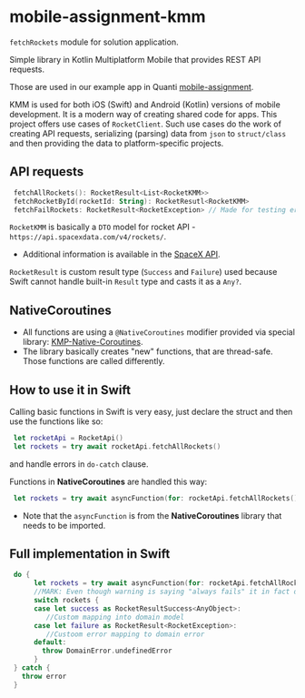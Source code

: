 # mobile-assignment-kmm
`fetchRockets` module for solution application.

Simple library in Kotlin Multiplatform Mobile that provides REST API requests.

Those are used in our example app in Quanti [mobile-assignment](https://github.com/Qase/mobile-assignment).

KMM is used for both iOS (Swift) and Android (Kotlin) versions of mobile development. It is a modern way of creating shared code for apps.
This project offers use cases of `RocketClient`. Such use cases do the work of creating API requests, serializing (parsing) data from `json` to `struct/class` and then providing the data to platform-specific projects. 

## API requests 
```Kotlin 
 fetchAllRockets(): RocketResult<List<RocketKMM>>
 fetchRocketById(rocketId: String): RocketResutl<RocketKMM>
 fetchFailRockets: RocketResult<RocketException> // Made for testing error handling
```

`RocketKMM` is basically a `DTO` model for rocket API - `https://api.spacexdata.com/v4/rockets/`.

 - Additional information is available in the [SpaceX API](https://docs.spacexdata.com).

`RocketResult` is custom result type (`Success` and `Failure`) used because Swift cannot handle built-in `Result` type and casts it as a `Any?`.

## NativeCoroutines
 - All functions are using a `@NativeCoroutines` modifier provided via special library: [KMP-Native-Coroutines](https://github.com/rickclephas/KMP-NativeCoroutines.git).
 - The library basically creates "new" functions, that are thread-safe. Those functions are called differently.

## How to use it in Swift
Calling basic functions in Swift is very easy, just declare the struct and then use the functions like so:
```Swift 
 let rocketApi = RocketApi()
 let rockets = try await rocketApi.fetchAllRockets()
```
  and handle errors in `do-catch` clause.

Functions in **NativeCoroutines** are handled this way:
```Swift 
 let rockets = try await asyncFunction(for: rocketApi.fetchAllRockets())
```
- Note that the `asyncFunction` is from the **NativeCoroutines** library that needs to be imported.

## Full implementation in Swift
```Swift 
 do {
      let rockets = try await asyncFunction(for: rocketApi.fetchAllRockets())
      //MARK: Even though warning is saying "always fails" it in fact does not fail at all. Swift is confused about KMM. - Ignore this warrning
      switch rockets {
      case let success as RocketResultSuccess<AnyObject>:
         //Custom mapping into domain model
      case let failure as RocketResult<RocketException>:
         //Custoom error mapping to domain error
      default:
        throw DomainError.undefinedError
      }
 } catch {
   throw error
 }
```
